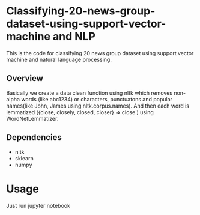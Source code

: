 # Classifying-20-news-group-dataset-using-support-vector-machine and NLP
This is the code for classifying 20 news group dataset using support vector machine and natural language processing.

## Overview

Basically we create a data clean function using nltk which removes non-alpha words (like abc1234) or characters, punctuatons and popular names(like John, James using nltk.corpus.names). And then each word is lemmatized ({close, closely, closed, closer} => close ) using WordNetLemmatizer. 

## Dependencies
* nltk
* sklearn
* numpy

# Usage
Just run jupyter notebook
